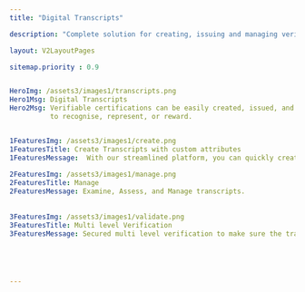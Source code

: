 ```yaml
---
title: "Digital Transcripts"

description: "Complete solution for creating, issuing and managing verifiable digital transcripts with custom attributes"

layout: V2LayoutPages

sitemap.priority : 0.9


HeroImg: /assets3/images1/transcripts.png
Hero1Msg: Digital Transcripts
Hero2Msg: Verifiable certifications can be easily created, issued, and managed with CertifyMe
          to recognise, represent, or reward.


1FeaturesImg: /assets3/images1/create.png
1FeaturesTitle: Create Transcripts with custom attributes
1FeaturesMessage:  With our streamlined platform, you can quickly create verifiable transcripts with custom attributes.
                  
2FeaturesImg: /assets3/images1/manage.png
2FeaturesTitle: Manage
2FeaturesMessage: Examine, Assess, and Manage transcripts.
                  
                  
3FeaturesImg: /assets3/images1/validate.png
3FeaturesTitle: Multi level Verification
3FeaturesMessage: Secured multi level verification to make sure the transcripts are valid and to avoid forgery.





---
```

